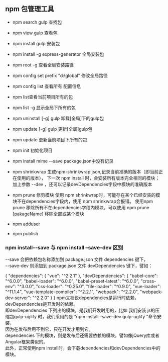 ## npm 包管理工具

- npm search gulp 查找包
- npm view gulp 查看包
- npm install gulp  安装包
- npm install -g express-generator 全局安装包
- npm root -g 查看全局安装路径
- npm config set prefix "d:\global" 修改全局路径
- npm config list 查看所有 配置信息
- npm list查看当前项目所有的包
- npm list -g 显示全局下所有的包
- npm uninstall [-g] gulp 卸载[全局]下的gulp包
- npm update  [-g] gulp 更新[全局]gulp包
- npm update 更新当前项目下所有的包
- npm init 初始化项目
- npm install mime --save package.json中没有记录

- npm shrinkwrap  生成npm-shrinkwrap.json,记录当前准确的版本（即当前正在使用的版本），
  下一次 npm install 时，会安装所有版本完全相同的模块；
  加上参数 --dev ，还可以记录devDependencies字段中模块的准确版本

- npm prune 修剪模块
  使用 npm shrinkwrap时，可能存在某个已经安装的模块不在dependencies字段内，使用 npm shrinkwrap会报错。
  使用npm prune 移除所有不在dependencies字段内模块，可以使用 npm prune [pakageName] 移除全部或某个模块

- npm adduser
- npm publish


### npm install--save 与 npm install –save-dev 区别

--save 会把依赖包名称添加到 package.json 文件 dependencies 键下，    
--save-dev 则添加到 package.json 文件 devDependencies 键下，譬如：

{
 "dependencies": {
    "vue": "^2.2.1"
  },
  "devDependencies": {
    "babel-core": "^6.0.0",
    "babel-loader": "^6.0.0",
    "babel-preset-latest": "^6.0.0",
    "cross-env": "^3.0.0",
    "css-loader": "^0.25.0",
    "file-loader": "^0.9.0",
    "vue-loader": "^11.1.4",
    "vue-template-compiler": "^2.2.1",
    "webpack": "^2.2.0",
    "webpack-dev-server": "^2.2.0"
  }
}
npm文档说dependencies是运行时依赖，devDependencies是开发时的依赖。  
即devDependencies 下列出的模块，是我们开发时用的，比如 我们安装 js的压缩包gulp-uglify 时，我们采用的是 “npm install –save-dev gulp-uglify ”命令安装，    
因为在发布后用不到它，只在开发才用到它。  
dependencies 下的模块，则是发布后还需要依赖的模块，譬如像jQuery库或者Angular框架类似的。    
此外，正常使用npm install时，会下载dependencies和devDependencies中的模块。 